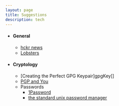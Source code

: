 ```yaml
---
layout: page
title: Suggestions
description: tech
---
```


* #### General
   * [hckr news][hn]
   * [Lobsters][ls]
* #### Cryptology
   * [Creating the Perfect GPG Keypair]gpgKey[]
   * [PGP and You][tb]
   * Passwords
      * [1Password][1p]
      * [the standard unix password manager][pass]

[hn]: http://hckrnews.com
[ls]: https://lobste.rs

[tb]: http://robots.thoughtbot.com/pgp-and-you
[gpgKey]: https://alexcabal.com/creating-the-perfect-gpg-keypair/
[1p]: http://
[pass]: http://www.passwordstore.org
